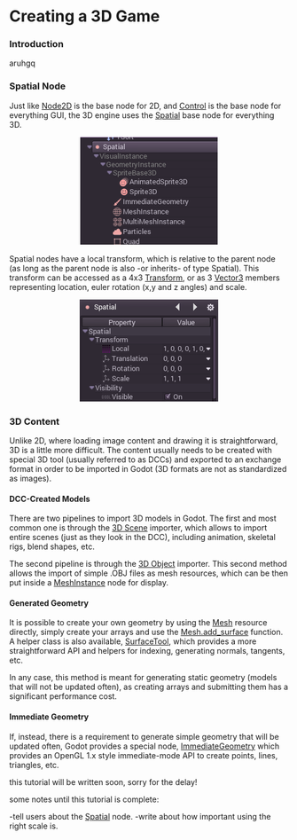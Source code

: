 # Creating a 3D Game

### Introduction

aruhgq


### Spatial Node

Just like [Node2D](class_node2d) is the base node for 2D, and [Control](class_control) is the base node for everything GUI, the 3D engine uses the [Spatial](class_spatial) base node for everything 3D.

<p align="center"><img src="images/tuto_3d1.png"></p>

Spatial nodes have a local transform, which is relative to the parent node (as long as the parent node is also -or inherits- of type Spatial). This transform can be accessed as a 4x3 [Transform](class_transform), or as 3 [Vector3](class_vector3) members representing location, euler rotation (x,y and z angles) and scale.

<p align="center"><img src="images/tuto_3d2.png"></p>

### 3D Content

Unlike 2D, where loading image content and drawing it is straightforward, 3D is a little more difficult. The content usually needs to be created with special 3D tool (usually referred to as DCCs) and exported to an exchange format in order to be imported in Godot (3D formats are not as standardized as images).

#### DCC-Created Models

There are two pipelines to import 3D models in Godot. The first and most common one is through the [3D Scene](import_3d) importer, which allows to import entire scenes (just as they look in the DCC), including animation, skeletal rigs, blend shapes, etc. 

The second pipeline is through the [3D Object](import_meshes) importer. This second method allows the import of simple .OBJ files as mesh resources, which can be then put inside a [MeshInstance](class_meshinstance) node for display.

#### Generated Geometry

It is possible to create your own geometry by using the [Mesh](class_mesh) resource directly, simply create your arrays and use the [Mesh.add_surface](class_mesh#add_surface) function. A helper class is also available, [SurfaceTool](class_surfacetool), which provides a more straightforward API and helpers for indexing, generating normals, tangents, etc.

In any case, this method is meant for generating static geometry (models that will not be updated often), as creating arrays and submitting them has a significant performance cost.

#### Immediate Geometry

If, instead, there is a requirement to generate simple geometry that will be updated often, Godot provides a special node, [ImmediateGeometry](class_immediategeometry) which provides an OpenGL 1.x style immediate-mode API to create points, lines, triangles, etc.









this tutorial will be written soon, sorry for the delay!

some notes until this tutorial is complete:

-tell users about the [Spatial](class_spatial) node.
-write about how important using the right scale is.
